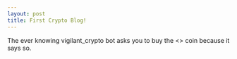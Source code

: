 ```yaml
---
layout: post
title: First Crypto Blog!
---
```


The ever knowing vigilant_crypto bot asks you to buy the <> coin because it says so.
